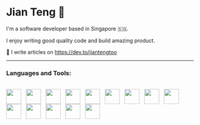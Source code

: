 # Jian Teng 👋

I'm a software developer based in Singapore 🇸🇬. 

I enjoy writing good quality code and build amazing product. 

📝 I write articles on https://dev.to/jiantengtoo


---


### Languages and Tools:

<br />

<img align="left"  width="40px" style="padding-right:10px;" src="https://cdn.jsdelivr.net/gh/devicons/devicon/icons/react/react-original.svg" />
<img align="left"  width="40px" style="padding-right:10px;" src="https://cdn.jsdelivr.net/gh/devicons/devicon/icons/nextjs/nextjs-original-wordmark.svg" />
<img align="left"  width="40px" style="padding-right:10px;" src="https://cdn.jsdelivr.net/gh/devicons/devicon/icons/typescript/typescript-original.svg" />
<img align="left"  width="40px" style="padding-right:10px;" src="https://cdn.jsdelivr.net/gh/devicons/devicon/icons/javascript/javascript-plain.svg" />
<img align="left"  width="40px" style="padding-right:10px;" src="https://cdn.jsdelivr.net/gh/devicons/devicon/icons/html5/html5-original.svg" />
<img align="left"  width="40px" style="padding-right:10px;" src="https://cdn.jsdelivr.net/gh/devicons/devicon/icons/css3/css3-original.svg" />
<img align="left"  width="40px" style="padding-right:10px;" src="https://cdn.jsdelivr.net/gh/devicons/devicon/icons/nodejs/nodejs-original.svg" />
<img align="left"  width="40px" style="padding-right:10px;" src="https://cdn.jsdelivr.net/gh/devicons/devicon/icons/denojs/denojs-original.svg" />
<img align="left"  width="40px" style="padding-right:10px;" src="https://cdn.jsdelivr.net/gh/devicons/devicon/icons/git/git-original.svg" />
<img align="left"  width="40px" style="padding-right:10px;" src="https://cdn.jsdelivr.net/gh/devicons/devicon/icons/vscode/vscode-original.svg" />
<img align="left"  width="40px" style="padding-right:10px;" src="https://cdn.jsdelivr.net/gh/devicons/devicon/icons/python/python-original.svg" />
<img align="left"  width="40px" style="padding-right:10px;" src="https://cdn.jsdelivr.net/gh/devicons/devicon/icons/redis/redis-original.svg" />
<img align="left"  width="40px" style="padding-right:10px;" src="https://cdn.jsdelivr.net/gh/devicons/devicon/icons/mongodb/mongodb-plain-wordmark.svg" />
<img align="left"  width="40px" style="padding-right:10px;" src="https://cdn.jsdelivr.net/gh/devicons/devicon/icons/docker/docker-original.svg" />
